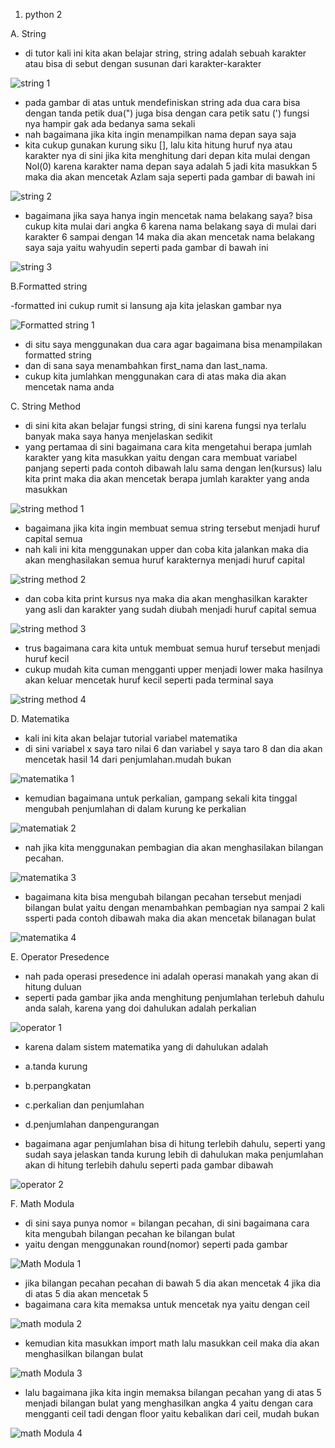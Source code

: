 1. python 2

A. String

- di tutor kali ini kita akan belajar string, string adalah sebuah karakter atau bisa di sebut dengan susunan dari karakter-karakter

![string 1](https://user-images.githubusercontent.com/93004934/140630081-e94a7f17-76dc-41b1-be0e-9f5dc4a931d9.png)

- pada gambar di atas untuk mendefiniskan string ada dua cara bisa dengan tanda petik dua(") juga bisa dengan cara petik satu (') fungsi nya hampir gak ada bedanya sama sekali
- nah bagaimana jika kita ingin menampilkan nama depan saya saja
- kita cukup gunakan kurung siku [], lalu kita hitung huruf nya atau karakter nya di sini jika kita menghitung dari depan kita mulai dengan Nol(0) karena karakter nama depan saya adalah 5 jadi kita masukkan 5 maka dia akan mencetak Azlam saja seperti pada gambar di bawah ini

![string 2](https://user-images.githubusercontent.com/93004934/140630172-547dfef0-33f3-4d02-bd50-ab00091b3867.png)

- bagaimana jika saya hanya ingin mencetak nama belakang saya? bisa cukup kita mulai dari angka 6 karena nama belakang saya di mulai dari karakter 6 sampai dengan 14 maka dia akan mencetak nama belakang saya saja yaitu wahyudin seperti pada gambar di bawah ini

![string 3](https://user-images.githubusercontent.com/93004934/140630303-931a6e87-2c11-43cc-83ae-73268ecc3c98.png)

B.Formatted string

-formatted ini cukup rumit si lansung aja kita jelaskan gambar nya

![Formatted string 1](https://user-images.githubusercontent.com/93004934/140630394-007f88fd-ef13-4c76-afe7-23ec807b4bce.png)

- di situ saya menggunakan dua cara agar bagaimana bisa menampilakan formatted string
- dan di sana saya menambahkan first_nama dan last_nama.
- cukup kita jumlahkan menggunakan cara di atas maka dia akan mencetak nama anda

C. String Method

- di sini kita akan belajar fungsi string, di sini karena fungsi nya terlalu banyak maka saya hanya menjelaskan sedikit
- yang pertamaa di sini bagaimana cara kita mengetahui berapa jumlah karakter yang kita masukkan yaitu dengan cara membuat variabel panjang seperti pada contoh dibawah lalu sama dengan len(kursus) lalu kita print maka dia akan mencetak berapa jumlah karakter yang anda masukkan

![string method 1](https://user-images.githubusercontent.com/93004934/140630505-1f9623d0-d375-4f9c-af79-1b2dd9c6752b.png)

- bagaimana jika kita ingin membuat semua string tersebut menjadi huruf capital semua
- nah kali ini kita menggunakan upper dan coba kita jalankan maka dia akan menghasilakan semua huruf karakternya menjadi huruf capital

![string method 2](https://user-images.githubusercontent.com/93004934/140630599-fef666c7-4a1b-457f-8332-ed706cb25377.png)

- dan coba kita print kursus nya maka dia akan menghasilkan karakter yang asli dan karakter yang sudah diubah menjadi huruf capital semua

![string method 3](https://user-images.githubusercontent.com/93004934/140630803-53dc7555-7a9f-4229-9433-bee14cb86008.png)

- trus bagaimana cara kita untuk membuat semua huruf tersebut menjadi huruf kecil
- cukup mudah kita cuman mengganti upper menjadi lower maka hasilnya akan keluar mencetak huruf kecil seperti pada terminal saya

![string method 4](https://user-images.githubusercontent.com/93004934/140630835-224faf5d-c1ab-4ab9-9c5e-6e2eb687be7a.png)

D. Matematika

- kali ini kita akan belajar tutorial variabel matematika
-  di sini variabel x saya taro nilai 6 dan variabel y saya taro 8 dan dia akan mencetak hasil 14 dari penjumlahan.mudah bukan

![matematika 1](https://user-images.githubusercontent.com/93004934/140636630-700e5289-bb33-45cc-84a3-52313717a0c2.png)

- kemudian bagaimana untuk perkalian, gampang sekali kita tinggal mengubah penjumlahan di dalam kurung ke perkalian

![matematiak 2](https://user-images.githubusercontent.com/93004934/140636688-3bb7e80b-0279-4e80-8668-dc300b1271a6.png)

- nah jika kita menggunakan pembagian dia akan menghasilakan bilangan pecahan.

![matematika 3](https://user-images.githubusercontent.com/93004934/140636719-60855245-0401-4316-b4cb-5e5c678ae6a4.png)

-  bagaimana kita bisa mengubah bilangan pecahan tersebut menjadi bilangan bulat yaitu dengan menambahkan pembagian nya sampai 2 kali ssperti pada contoh dibawah maka dia akan mencetak bilanagan bulat

![matematika 4](https://user-images.githubusercontent.com/93004934/140636812-1b0d8f28-e2cc-432a-a2fa-c7ca9915a3f9.png)

E. Operator Presedence

- nah pada operasi presedence ini adalah operasi manakah yang akan di hitung duluan
- seperti pada gambar jika anda menghitung penjumlahan terlebuh dahulu anda salah, karena yang doi dahulukan adalah perkalian

![operator 1](https://user-images.githubusercontent.com/93004934/140636862-fee0caf1-6be6-4789-b003-58592d13bcbb.png)

- karena dalam sistem matematika yang di dahulukan adalah 
- a.tanda kurung
- b.perpangkatan
- c.perkalian dan penjumlahan
- d.penjumlahan danpengurangan

- bagaimana agar penjumlahan bisa di hitung terlebih dahulu, seperti yang sudah saya jelaskan tanda kurung lebih di dahulukan maka penjumlahan akan di hitung terlebih dahulu seperti pada gambar dibawah

![operator 2](https://user-images.githubusercontent.com/93004934/140636984-cdc78acb-ef68-418b-9c05-bf154100ecdf.png)

F. Math Modula

- di sini saya punya nomor = bilangan pecahan, di sini bagaimana cara kita mengubah bilangan pecahan ke bilangan bulat
- yaitu dengan menggunakan round(nomor) seperti pada gambar

![Math Modula 1](https://user-images.githubusercontent.com/93004934/140637047-49087e40-769b-423b-ab05-63fe919575ff.png)

- jika bilangan pecahan pecahan di bawah 5 dia akan mencetak 4 jika dia di atas 5 dia akan mencetak 5
- bagaimana cara kita memaksa untuk mencetak nya yaitu dengan ceil

![math modula 2](https://user-images.githubusercontent.com/93004934/140637102-be711e2a-85c7-4f7d-9f2c-3c9311089338.png)

- kemudian kita masukkan import math lalu masukkan ceil maka dia akan menghasilkan bilangan bulat

![math Modula 3](https://user-images.githubusercontent.com/93004934/140637151-8da4c6e5-3069-4589-ae71-5e7cb9bfe60a.png)

- lalu bagaimana jika kita ingin memaksa bilangan pecahan yang di atas 5 menjadi bilangan bulat yang menghasilkan angka 4 yaitu dengan cara mengganti ceil tadi dengan floor yaitu kebalikan dari ceil, mudah bukan

![math Modula 4](https://user-images.githubusercontent.com/93004934/140637195-d4cc49ec-390d-4851-bac8-3d5c482e244d.png)

























